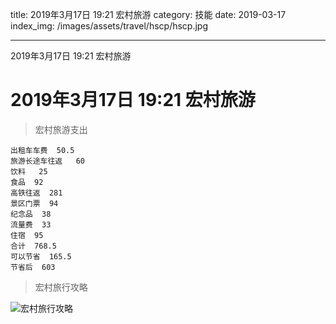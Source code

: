 title: 2019年3月17日 19:21 宏村旅游
category: 技能
date: 2019-03-17
index_img: /images/assets/travel/hscp/hscp.jpg

---

2019年3月17日 19:21 宏村旅游

<!--more-->

<!--
 * @Author: 柯军
 * @Date: 2019-08-14 12:40:05
 * @Description: 
 -->
# 2019年3月17日 19:21 宏村旅游

> 宏村旅游支出

```
出租车车费  50.5
旅游长途车往返   60
饮料   25
食品  92
高铁往返  281
景区门票  94
纪念品  38
流量费  33
住宿  95
合计  768.5
可以节省  165.5
节省后  603
```

> 宏村旅行攻略

![宏村旅行攻略](/images/assets/travel/hscp/hscp.jpg)
